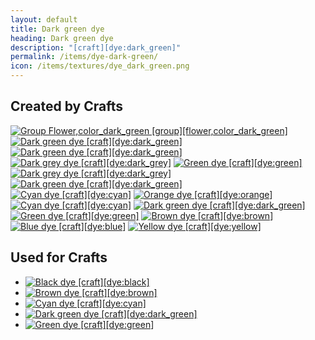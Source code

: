 ```yaml
---
layout: default
title: Dark green dye
heading: Dark green dye
description: "[craft][dye:dark_green]"
permalink: /items/dye-dark-green/
icon: /items/textures/dye_dark_green.png
---
```



## Created by Crafts

<div class="craft">
    <div>
        <span><a href="{{site.baseurl}}/items/group-flower,color-dark-green/"><img src="{{site.baseurl}}/assets/img/items/group.png" data-toggle="tooltip" title="Group Flower,color_dark_green [group][flower,color_dark_green]"></a></span>
        <span></span>
        <span></span>
    </div>
    <div>
        <span></span>
        <span></span>
        <span></span>
    </div>
    <div>
        <span></span>
        <span></span>
        <span></span>
    </div>
</div>

<div class="craft">
    <div>
        <span><a href="{{site.baseurl}}/items/dye-dark-green/"><img src="{{site.baseurl}}/assets/img/items/textures/dye_dark_green.png" data-toggle="tooltip" title="Dark green dye [craft][dye:dark_green]"></a></span>
        <span><a href="{{site.baseurl}}/items/dye-dark-green/"><img src="{{site.baseurl}}/assets/img/items/textures/dye_dark_green.png" data-toggle="tooltip" title="Dark green dye [craft][dye:dark_green]"></a></span>
        <span></span>
    </div>
    <div>
        <span></span>
        <span></span>
        <span></span>
    </div>
    <div>
        <span></span>
        <span></span>
        <span></span>
    </div>
</div>

<div class="craft">
    <div>
        <span><a href="{{site.baseurl}}/items/dye-dark-grey/"><img src="{{site.baseurl}}/assets/img/items/textures/dye_dark_grey.png" data-toggle="tooltip" title="Dark grey dye [craft][dye:dark_grey]"></a></span>
        <span><a href="{{site.baseurl}}/items/dye-green/"><img src="{{site.baseurl}}/assets/img/items/textures/dye_green.png" data-toggle="tooltip" title="Green dye [craft][dye:green]"></a></span>
        <span></span>
    </div>
    <div>
        <span></span>
        <span></span>
        <span></span>
    </div>
    <div>
        <span></span>
        <span></span>
        <span></span>
    </div>
</div>

<div class="craft">
    <div>
        <span><a href="{{site.baseurl}}/items/dye-dark-grey/"><img src="{{site.baseurl}}/assets/img/items/textures/dye_dark_grey.png" data-toggle="tooltip" title="Dark grey dye [craft][dye:dark_grey]"></a></span>
        <span><a href="{{site.baseurl}}/items/dye-dark-green/"><img src="{{site.baseurl}}/assets/img/items/textures/dye_dark_green.png" data-toggle="tooltip" title="Dark green dye [craft][dye:dark_green]"></a></span>
        <span></span>
    </div>
    <div>
        <span></span>
        <span></span>
        <span></span>
    </div>
    <div>
        <span></span>
        <span></span>
        <span></span>
    </div>
</div>

<div class="craft">
    <div>
        <span><a href="{{site.baseurl}}/items/dye-cyan/"><img src="{{site.baseurl}}/assets/img/items/textures/dye_cyan.png" data-toggle="tooltip" title="Cyan dye [craft][dye:cyan]"></a></span>
        <span><a href="{{site.baseurl}}/items/dye-orange/"><img src="{{site.baseurl}}/assets/img/items/textures/dye_orange.png" data-toggle="tooltip" title="Orange dye [craft][dye:orange]"></a></span>
        <span></span>
    </div>
    <div>
        <span></span>
        <span></span>
        <span></span>
    </div>
    <div>
        <span></span>
        <span></span>
        <span></span>
    </div>
</div>

<div class="craft">
    <div>
        <span><a href="{{site.baseurl}}/items/dye-cyan/"><img src="{{site.baseurl}}/assets/img/items/textures/dye_cyan.png" data-toggle="tooltip" title="Cyan dye [craft][dye:cyan]"></a></span>
        <span><a href="{{site.baseurl}}/items/dye-dark-green/"><img src="{{site.baseurl}}/assets/img/items/textures/dye_dark_green.png" data-toggle="tooltip" title="Dark green dye [craft][dye:dark_green]"></a></span>
        <span></span>
    </div>
    <div>
        <span></span>
        <span></span>
        <span></span>
    </div>
    <div>
        <span></span>
        <span></span>
        <span></span>
    </div>
</div>

<div class="craft">
    <div>
        <span><a href="{{site.baseurl}}/items/dye-green/"><img src="{{site.baseurl}}/assets/img/items/textures/dye_green.png" data-toggle="tooltip" title="Green dye [craft][dye:green]"></a></span>
        <span><a href="{{site.baseurl}}/items/dye-brown/"><img src="{{site.baseurl}}/assets/img/items/textures/dye_brown.png" data-toggle="tooltip" title="Brown dye [craft][dye:brown]"></a></span>
        <span></span>
    </div>
    <div>
        <span></span>
        <span></span>
        <span></span>
    </div>
    <div>
        <span></span>
        <span></span>
        <span></span>
    </div>
</div>

<div class="craft">
    <div>
        <span><a href="{{site.baseurl}}/items/dye-blue/"><img src="{{site.baseurl}}/assets/img/items/textures/dye_blue.png" data-toggle="tooltip" title="Blue dye [craft][dye:blue]"></a></span>
        <span><a href="{{site.baseurl}}/items/dye-yellow/"><img src="{{site.baseurl}}/assets/img/items/textures/dye_yellow.png" data-toggle="tooltip" title="Yellow dye [craft][dye:yellow]"></a></span>
        <span></span>
    </div>
    <div>
        <span></span>
        <span></span>
        <span></span>
    </div>
    <div>
        <span></span>
        <span></span>
        <span></span>
    </div>
</div>


## Used for Crafts

<ul class="list-items">
    <li><a href="{{site.baseurl}}/items/dye-black/"><img src="{{site.baseurl}}/assets/img/items/textures/dye_black.png" data-toggle="tooltip" title="Black dye [craft][dye:black]"></a></li>
    <li><a href="{{site.baseurl}}/items/dye-brown/"><img src="{{site.baseurl}}/assets/img/items/textures/dye_brown.png" data-toggle="tooltip" title="Brown dye [craft][dye:brown]"></a></li>
    <li><a href="{{site.baseurl}}/items/dye-cyan/"><img src="{{site.baseurl}}/assets/img/items/textures/dye_cyan.png" data-toggle="tooltip" title="Cyan dye [craft][dye:cyan]"></a></li>
    <li><a href="{{site.baseurl}}/items/dye-dark-green/"><img src="{{site.baseurl}}/assets/img/items/textures/dye_dark_green.png" data-toggle="tooltip" title="Dark green dye [craft][dye:dark_green]"></a></li>
    <li><a href="{{site.baseurl}}/items/dye-green/"><img src="{{site.baseurl}}/assets/img/items/textures/dye_green.png" data-toggle="tooltip" title="Green dye [craft][dye:green]"></a></li>
</ul>